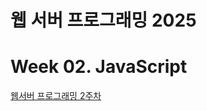 # 웹 서버 프로그래밍 2025

# Week 02. JavaScript

[웹서버 프로그래밍 2주차](https://www.notion.so/JavaScript-26b3c0c7ef1680c88290ea9e566468d6)
